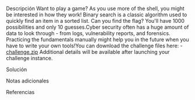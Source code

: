 Descripción
	Want to play a game? As you use more of the shell, you might be interested in how they work! Binary search is a classic algorithm used to quickly find an item in a sorted list. Can you find the flag? You'll have 1000 possibilities and only 10 guesses.Cyber security often has a huge amount of data to look through - from logs, vulnerability reports, and forensics. Practicing the fundamentals manually might help you in the future when you have to write your own tools!You can download the challenge files here:
	- [challenge.zip](https://artifacts.picoctf.net/c_atlas/5/challenge.zip)
	Additional details will be available after launching your challenge instance.
	
Solución
	
	
Notas adicionales
	
	
Referencias
	
	